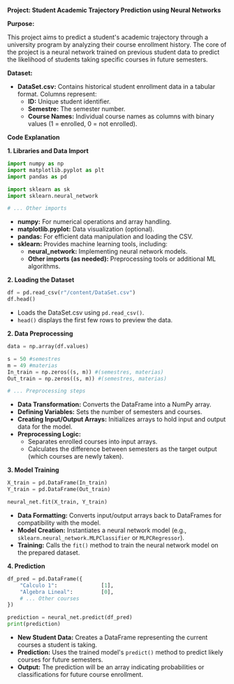 
**Project: Student Academic Trajectory Prediction using Neural Networks**

**Purpose:**

This project aims to predict a student's academic trajectory through a university program by analyzing their course enrollment history. The core of the project is a neural network trained on previous student data to predict the likelihood of students taking specific courses in future semesters. 

**Dataset:**

* **DataSet.csv:** Contains historical student enrollment data in a tabular format. Columns represent:
    * **ID:** Unique student identifier.
    * **Semestre:** The semester number.
    * **Course Names:** Individual course names as columns with binary values (1 = enrolled, 0 = not enrolled). 

**Code Explanation**

**1. Libraries and Data Import**

```python
import numpy as np
import matplotlib.pyplot as plt
import pandas as pd

import sklearn as sk
import sklearn.neural_network

# ... Other imports
```

* **numpy:**  For numerical operations and array handling.
* **matplotlib.pyplot:** Data visualization (optional).
* **pandas:** For efficient data manipulation and loading the CSV.
* **sklearn:** Provides machine learning tools, including:
    * **neural_network:** Implementing neural network models.
    * **Other imports (as needed):** Preprocessing tools or additional ML algorithms.

**2. Loading the Dataset**

```python
df = pd.read_csv(r"/content/DataSet.csv")
df.head()
```

* Loads the DataSet.csv using `pd.read_csv()`.
* `head()` displays the first few rows to preview the data.

**2. Data Preprocessing**

```python
data = np.array(df.values)

s = 50 #semestres
m = 49 #materias
In_train = np.zeros((s, m)) #(semestres, materias)
Out_train = np.zeros((s, m)) #(semestres, materias)

# ... Preprocessing steps
```

* **Data Transformation:** Converts the DataFrame into a NumPy array.
* **Defining Variables:** Sets the number of semesters and courses.
* **Creating Input/Output Arrays:** Initializes arrays to hold input and output data for the model.
* **Preprocessing Logic:**
    * Separates enrolled courses into input arrays.
    * Calculates the difference between semesters as the target output (which courses are newly taken).

**3. Model Training**

```python
X_train = pd.DataFrame(In_train)
Y_train = pd.DataFrame(Out_train)

neural_net.fit(X_train, Y_train)
```

* **Data Formatting:** Converts input/output arrays back to DataFrames for compatibility with the model.
* **Model Creation:**  Instantiates a neural network model (e.g., `sklearn.neural_network.MLPClassifier` or `MLPCRegressor`).
* **Training:** Calls the `fit()` method to train the neural network model on the prepared dataset.

**4. Prediction**

```python
df_pred = pd.DataFrame({
    "Calculo 1":              [1],
    "Algebra Lineal":         [0],
    # ... Other courses
})

prediction = neural_net.predict(df_pred)  
print(prediction)
```

* **New Student Data:** Creates a DataFrame representing the current courses a student is taking.
* **Prediction:** Uses the trained model's `predict()` method to predict likely courses for future semesters.
* **Output:** The prediction will be an array indicating probabilities or classifications for future course enrollment.
